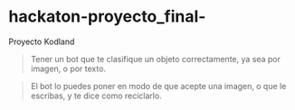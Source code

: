 # hackaton-proyecto_final-
Proyecto Kodland

> Tener un bot que te clasifique un objeto correctamente, ya sea por imagen, o por texto.

>El bot lo puedes poner en modo de que acepte una imagen, o que le escribas, y te dice como reciclarlo.
